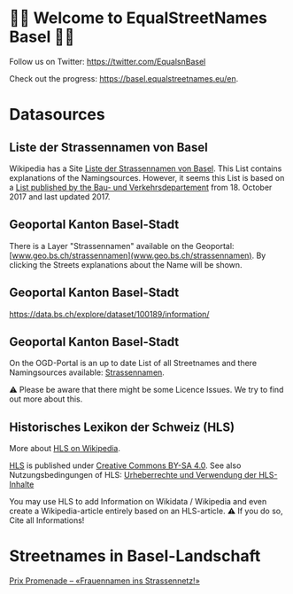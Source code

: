 # 🤍🖤 Welcome to EqualStreetNames Basel 🤍🖤

Follow us on Twitter: https://twitter.com/EqualsnBasel

Check out the progress: https://basel.equalstreetnames.eu/en.

# Datasources
## Liste der Strassennamen von Basel
Wikipedia has a Site [Liste der Strassennamen von Basel](https://de.wikipedia.org/wiki/Liste_der_Strassennamen_von_Basel). This List contains explanations of the Namingsources. However, it seems this List is based on a [List published by the Bau- und Verkehrsdepartement](https://www.bvd.bs.ch/dam/jcr:b8733740-18a4-4bff-892f-d90b03c36681/Basler%20Strassennamen%20mit%20Kurzerklaerungen%202017-10-18.pdf) from 18. October 2017 and last updated 2017.

## Geoportal Kanton Basel-Stadt
There is a Layer "Strassennamen" available on the Geoportal: [www.geo.bs.ch/strassennamen](www.geo.bs.ch/strassennamen).
By clicking the Streets explanations about the Name will be shown.

## Geoportal Kanton Basel-Stadt
https://data.bs.ch/explore/dataset/100189/information/

## Geoportal Kanton Basel-Stadt
On the OGD-Portal is an up to date List of all Streetnames and there Namingsources available: [Strassennamen](https://data.bs.ch/explore/dataset/100189/information/).

:warning: Please be aware that there might be some Licence Issues. We try to find out more about this.

## Historisches Lexikon der Schweiz (HLS)
More about [HLS on Wikipedia](https://de.wikipedia.org/wiki/Historisches_Lexikon_der_Schweiz).

[HLS](https://hls-dhs-dss.ch) is published under [Creative Commons BY-SA 4.0](https://creativecommons.org/licenses/by-sa/4.0/). See also Nutzungsbedingungen of HLS: [Urheberrechte und Verwendung der HLS-Inhalte](https://hls-dhs-dss.ch/de/about/usage#HUrheberrechteundVerwendungderHLS-Inhalte)

You may use HLS to add Information on Wikidata / Wikipedia and even create a Wikipedia-article entirely based on an HLS-article. 
:warning: If you do so, Cite all Informations!

# Streetnames in Basel-Landschaft
[Prix Promenade – «Frauennamen ins Strassennetz!»](https://www.gruppe14juni.ch/prix-promenade)
